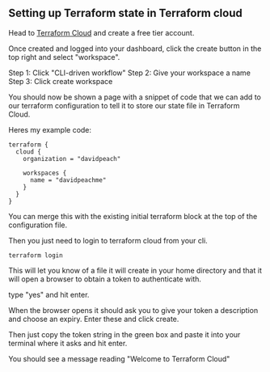 ## Setting up Terraform state in Terraform cloud

Head to [Terraform Cloud](https://www.hashicorp.com/products/terraform/pricing?product_intent=terraform) and create a free tier account.

Once created and logged into your dashboard, click the create button in the top right and select "workspace".

Step 1: Click "CLI-driven workflow"
Step 2: Give your workspace a name
Step 3: Click create workspace

You should now be shown a page with a snippet of code that we can add to our terraform configuration to tell it to store our state file in Terraform Cloud.

Heres my example code:

```
terraform {
  cloud {
    organization = "davidpeach"

    workspaces {
      name = "davidpeachme"
    }
  }
}
```

You can merge this with the existing initial terraform block at the top of the configuration file.

Then you just need to login to terraform cloud from your cli.

```
terraform login
```

This will let you know of a file it will create in your home directory and that it will open a browser to obtain a token to authenticate with.

type "yes" and hit enter.

When the browser opens it should ask you to give your token a description and choose an expiry. Enter these and click create.

Then just copy the token string in the green box and paste it into your terminal where it asks and hit enter.

You should see a message reading "Welcome to Terraform Cloud"
